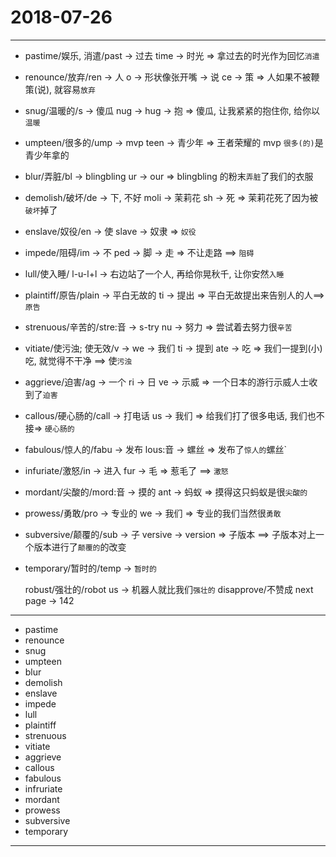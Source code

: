 # 2018-07-26

---

- pastime/娱乐, 消遣/past -> 过去 time -> 时光 => 拿过去的时光作为回忆`消遣`
- renounce/放弃/ren -> 人 o -> 形状像张开嘴 -> 说 ce -> 策 => 人如果不被鞭策(说), 就容易`放弃`
- snug/温暖的/s -> 傻瓜 nug -> hug -> 抱 => 傻瓜, 让我紧紧的抱住你, 给你以`温暖`
- umpteen/很多的/ump -> mvp teen -> 青少年 => 王者荣耀的 mvp `很多(的)`是青少年拿的
- blur/弄脏/bl -> blingbling ur -> our => blingbling 的粉末`弄脏`了我们的衣服
- demolish/破坏/de -> 下, 不好 moli -> 茉莉花 sh -> 死 => 茉莉花死了因为被`破坏`掉了
- enslave/奴役/en -> 使  slave -> 奴隶 => `奴役`
- impede/阻碍/im -> 不 ped -> 脚 -> 走 => 不让走路 ==> `阻碍`
- lull/使入睡/ l-u-l+l -> 右边站了一个人, 再给你晃秋千, 让你安然`入睡`
- plaintiff/原告/plain -> 平白无故的 ti -> 提出 => 平白无故提出来告别人的人==> `原告`
- strenuous/辛苦的/stre:音 -> s-try nu -> 努力 => 尝试着去努力很`辛苦`
- vitiate/使污浊; 使无效/v -> we -> 我们 ti -> 提到 ate -> 吃 => 我们一提到(小)吃, 就觉得不干净 ==> 使`污浊`
- aggrieve/迫害/ag -> 一个 ri -> 日 ve -> 示威 => 一个日本的游行示威人士收到了`迫害`
- callous/硬心肠的/call -> 打电话 us -> 我们 => 给我们打了很多电话, 我们也不接=> `硬心肠的`
- fabulous/惊人的/fabu -> 发布 lous:音 -> 螺丝 => 发布了`惊人的`螺丝`
- infuriate/激怒/in -> 进入 fur -> 毛 => 惹毛了 ==> `激怒`
- mordant/尖酸的/mord:音 -> 摸的 ant -> 蚂蚁 => 摸得这只蚂蚁是很`尖酸的`
- prowess/勇敢/pro -> 专业的 we -> 我们 => 专业的我们当然很`勇敢`
- subversive/颠覆的/sub -> 子 versive -> version => 子版本 ==> 子版本对上一个版本进行了`颠覆的`的改变
- temporary/暂时的/temp -> `暂时的`

    robust/强壮的/robot us -> 机器人就比我们`强壮的`
    disapprove/不赞成
    next page -> 142

---

- pastime
- renounce
- snug
- umpteen
- blur
- demolish
- enslave
- impede
- lull
- plaintiff
- strenuous
- vitiate
- aggrieve
- callous
- fabulous
- infruriate
- mordant
- prowess
- subversive
- temporary

---
